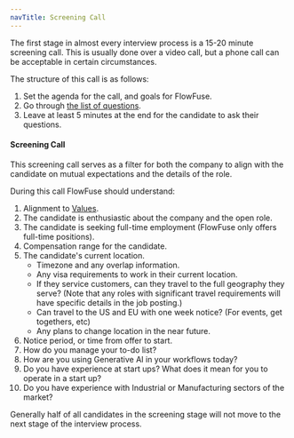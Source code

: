 ```yaml
---
navTitle: Screening Call
---
```


The first stage in almost every interview process is a 15-20 minute screening call. 
This is usually done over a video call, but a phone call can be acceptable in certain circumstances.

The structure of this call is as follows:
1. Set the agenda for the call, and goals for FlowFuse.
2. Go through [the list of questions](#screening-call).
3. Leave at least 5 minutes at the end for the candidate to ask their questions.

#### Screening Call

This screening call serves as a filter for both the company to align with the candidate on mutual expectations and the details of the role. 

During this call FlowFuse should understand:
1. Alignment to [Values](/handbook/company/values.md).
1. The candidate is enthusiastic about the company and the open role.
1. The candidate is seeking full-time employment (FlowFuse only offers full-time positions).
1. Compensation range for the candidate.
1. The candidate's current location.
   * Timezone and any overlap information.
   * Any visa requirements to work in their current location.
   * If they service customers, can they travel to the full geography they serve? (Note that any roles with significant travel requirements will have specific details in the job posting.)
   * Can travel to the US and EU with one week notice? (For events, get togethers, etc)
   * Any plans to change location in the near future.
1. Notice period, or time from offer to start.
1. How do you manage your to-do list?
1. How are you using Generative AI in your workflows today?
1. Do you have experience at start ups? What does it mean for you to operate in a start up?
1. Do you have experience with Industrial or Manufacturing sectors of the market?

Generally half of all candidates in the screening stage will not move to the next stage of the interview process.
